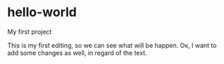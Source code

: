 # hello-world
My first project

This is my first editing, so we can see what will be happen.
Ок, I want to add some changes as well, in regard of the text.
